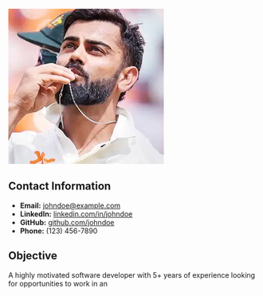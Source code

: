 ![alt text](download.jpg)


## Contact Information
- **Email:** johndoe@example.com
- **LinkedIn:** [linkedin.com/in/johndoe](https://linkedin.com/in/johndoe)
- **GitHub:** [github.com/johndoe](https://github.com/johndoe)
- **Phone:** (123) 456-7890

## Objective
A highly motivated software developer with 5+ years of experience looking for opportunities to work in an
